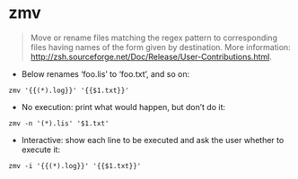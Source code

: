 # zmv

> Move or rename files matching the regex pattern to corresponding files having names of the form given by destination.
> More information: <http://zsh.sourceforge.net/Doc/Release/User-Contributions.html>.

- Below renames ‘foo.lis’ to ‘foo.txt’, and so on:

`zmv '{{(*).log}}' '{{$1.txt}}'`

- No execution: print what would happen, but don’t do it:

`zmv -n '(*).lis' '$1.txt'`

- Interactive: show each line to be executed and ask the user whether to execute it:

`zmv -i '{{(*).log}}' '{{$1.txt}}'`
